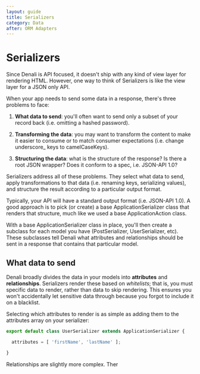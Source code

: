 ```yaml
---
layout: guide
title: Serializers
category: Data
after: ORM Adapters
---
```


# Serializers

Since Denali is API focused, it doesn't ship with any kind of view layer for
rendering HTML. However, one way to think of Serializers is like the view layer
for a JSON only API.

When your app needs to send some data in a response, there's three problems to
face:

  1. **What data to send**: you'll often want to send only a subset of your
  record back (i.e. omitting a hashed password).

  2. **Transforming the data**: you may want to transform the content to make it
  easier to consume or to match consumer expectations (i.e. change underscore_
  keys to camelCaseKeys).

  3. **Structuring the data**: what is the structure of the response? Is there a
     root JSON wrapper? Does it conform to a spec, i.e. JSON-API 1.0?

Serializers address all of these problems. They select what data to send, apply
transformations to that data (i.e. renaming keys, serializing values), and
structure the result according to a particular output format.

Typically, your API will have a standard output format (i.e. JSON-API 1.0). A
good approach is to pick (or create) a base ApplicationSerializer class that
renders that structure, much like we used a base ApplicationAction class.

With a base ApplicationSerializer class in place, you'll then create a subclass
for each model you have (PostSerializer, UserSerializer, etc). These subclasses
tell Denali what attributes and relationships should be sent in a response that
contains that particular model.

## What data to send

Denali broadly divides the data in your models into **attributes** and
**relationships**. Serializers render these based on _whitelists_; that is, you
must specific data to render, rather than data to skip rendering. This ensures
you won't accidentally let sensitive data through because you forgot to include
it on a blacklist.

Selecting which attributes to render is as simple as adding them to the
attributes array on your serializer:

```js
export default class UserSerializer extends ApplicationSerializer {

  attributes = [ 'firstName', 'lastName' ];

}
```

Relationships are slightly more complex. Ther


